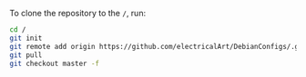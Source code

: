 To clone the repository to the `/`, run:

```bash
cd /
git init
git remote add origin https://github.com/electricalArt/DebianConfigs/.git
git pull
git checkout master -f
```
